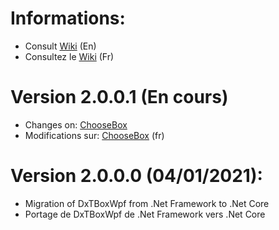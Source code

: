 # Informations:
  - Consult [Wiki](https://github.com/daerlnaxe/DxTBoxCore/wiki) (En)
  - Consultez le [Wiki](https://github.com/daerlnaxe/DxTBoxCore/wiki/Menu---fr) (Fr)

# Version 2.0.0.1 (En cours)
 * Changes on: [ChooseBox](https://github.com/daerlnaxe/DxTBoxCore/wiki/https:--github.com-daerlnaxe-DxTBoxCore-wiki-ChooseBox-Changelog)  
 * Modifications sur: [ChooseBox](https://github.com/daerlnaxe/DxTBoxCore/wiki/Choose-Box-(fr)#Changements) (fr)
  
# Version 2.0.0.0 (04/01/2021):
 * Migration of DxTBoxWpf from .Net Framework to .Net Core
 * Portage de DxTBoxWpf de .Net Framework vers .Net Core



